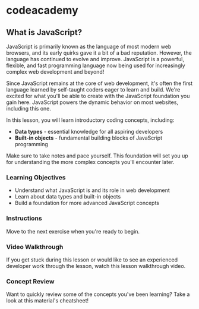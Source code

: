 # codeacademy

## What is JavaScript?

JavaScript is primarily known as the language of most modern web browsers, and its early quirks gave it a bit of a bad reputation. However, the language has continued to evolve and improve. JavaScript is a powerful, flexible, and fast programming language now being used for increasingly complex web development and beyond!

Since JavaScript remains at the core of web development, it's often the first language learned by self-taught coders eager to learn and build. We're excited for what you'll be able to create with the JavaScript foundation you gain here. JavaScript powers the dynamic behavior on most websites, including this one.

In this lesson, you will learn introductory coding concepts, including:
- **Data types** - essential knowledge for all aspiring developers
- **Built-in objects** - fundamental building blocks of JavaScript programming

Make sure to take notes and pace yourself. This foundation will set you up for understanding the more complex concepts you'll encounter later.

### Learning Objectives
- Understand what JavaScript is and its role in web development
- Learn about data types and built-in objects
- Build a foundation for more advanced JavaScript concepts

### Instructions
Move to the next exercise when you're ready to begin.

### Video Walkthrough
If you get stuck during this lesson or would like to see an experienced developer work through the lesson, watch this lesson walkthrough video.

### Concept Review
Want to quickly review some of the concepts you've been learning? Take a look at this material's cheatsheet!

